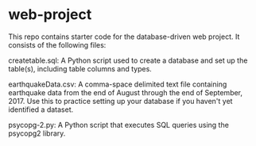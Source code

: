 # web-project
This repo contains starter code for the database-driven web project. It consists of the following files:

createtable.sql: A Python script used to create a database and set up the table(s), including table columns and types.

earthquakeData.csv: A comma-space delimited text file containing earthquake data from the end of August through the end of September, 2017. Use this to practice setting up your database if you haven't yet identified a dataset.

psycopg-2.py: A Python script that executes SQL queries using the psycopg2 library.
